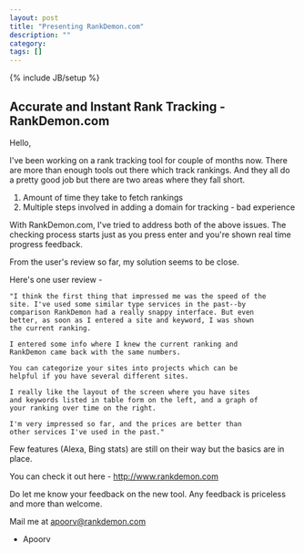 ```yaml
---
layout: post
title: "Presenting RankDemon.com"
description: ""
category: 
tags: []
---
```

{% include JB/setup %}

## Accurate and Instant Rank Tracking - RankDemon.com

Hello,

I've been working on a rank tracking tool for couple 
of months now. There are more than enough tools out
there which track rankings. And they all do a pretty
good job but there are two areas where they fall short.

1. Amount of time they take to fetch rankings 
2. Multiple steps involved in adding a domain for tracking - bad experience

With RankDemon.com, I've tried to address both of the
above issues. The checking process starts just as you press
enter and you're shown real time progress feedback. 

From the user's review so far, my solution seems to be close.

Here's one user review - 

    "I think the first thing that impressed me was the speed of the 
    site. I've used some similar type services in the past--by 
    comparison RankDemon had a really snappy interface. But even 
    better, as soon as I entered a site and keyword, I was shown 
    the current ranking.

    I entered some info where I knew the current ranking and 
    RankDemon came back with the same numbers.

    You can categorize your sites into projects which can be 
    helpful if you have several different sites.

    I really like the layout of the screen where you have sites 
    and keywords listed in table form on the left, and a graph of 
    your ranking over time on the right.

    I'm very impressed so far, and the prices are better than 
    other services I've used in the past."


Few features (Alexa, Bing stats) are still on their way
but the basics are in place. 

You can check it out here - http://www.rankdemon.com

Do let me know your feedback on the new tool. Any feedback
is priceless and more than welcome. 

Mail me at apoorv@rankdemon.com

- Apoorv
